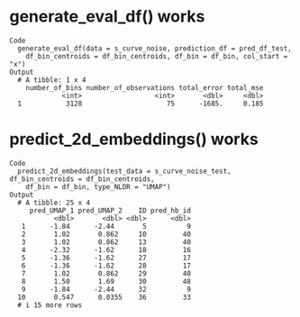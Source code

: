 # generate_eval_df() works

    Code
      generate_eval_df(data = s_curve_noise, prediction_df = pred_df_test,
        df_bin_centroids = df_bin_centroids, df_bin = df_bin, col_start = "x")
    Output
      # A tibble: 1 x 4
        number_of_bins number_of_observations total_error total_mse
                 <int>                  <int>       <dbl>     <dbl>
      1           3128                     75      -1685.     0.185

# predict_2d_embeddings() works

    Code
      predict_2d_embeddings(test_data = s_curve_noise_test, df_bin_centroids = df_bin_centroids,
        df_bin = df_bin, type_NLDR = "UMAP")
    Output
      # A tibble: 25 x 4
         pred_UMAP_1 pred_UMAP_2    ID pred_hb_id
               <dbl>       <dbl> <dbl>      <dbl>
       1      -1.84      -2.44       5          9
       2       1.02       0.862     10         40
       3       1.02       0.862     13         40
       4      -2.32      -1.62      18         16
       5      -1.36      -1.62      27         17
       6      -1.36      -1.62      28         17
       7       1.02       0.862     29         40
       8       1.50       1.69      30         48
       9      -1.84      -2.44      32          9
      10       0.547      0.0355    36         33
      # i 15 more rows

